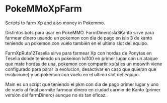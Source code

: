 # PokeMMoXpFarm
Scripts to farm Xp and also money in Pokemmo.

Distintos bots para usar en PokeMMO.
FarmDineroIsla3Kanto sirve para farmear dinero usando un
pokemon con dia de pago en isla 3 de kanto teniendo un pokemon con vuelo también en el ultimo slot del equipo.

FarmXpRuta12Teselia sirve para farmear Xp con hordas de Ponytas en Teselia donde teniendo un pokemon lvl100 en primer lugar con un ataque que mate hordas de una, pokemon con compartir xp(si es un meowth viene configurado para parar la evolucion, desactivar en caso que quieran que evolucione) y un pokemon con vuelo en el ultimo slot del equipo.

Main es un script que teniendo el pkm con dia de pago primer lugar y uno de vuelo al final permite farmear dinero en ciudad carmin de Kanto (primer versión del farmDinero) aunque no es tan eficaz.
